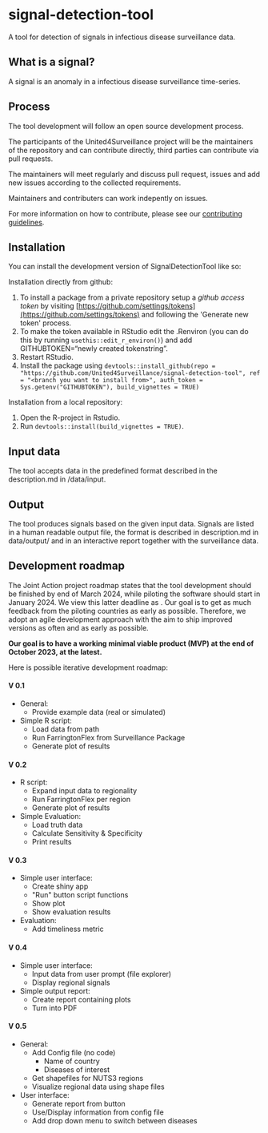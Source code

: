 # signal-detection-tool
A tool for detection of signals in infectious disease surveillance data. 

## What is a signal?
A signal is an anomaly in a infectious disease surveillance time-series.

## Process
The tool development will follow an open source development process.

The participants of the United4Surveillance project will be the maintainers of the repository and can contribute directly, third parties can contribute via pull requests.

The maintainers will meet regularly and discuss pull request, issues and add new issues according to the collected requirements.

Maintainers and contributers can work indepently on issues.

For more information on how to contribute, please see our [contributing guidelines](https://github.com/United4Surveillance/signal-detection-tool/blob/main/CONTRIBUTING.md).

## Installation

You can install the development version of SignalDetectionTool like so:

Installation directly from github:

1.  To install a package from a private repository setup a *github access token* by visiting [https://github.com/settings/tokens](https://github.com/settings/tokens) and following the       'Generate new token' process.
2.  To make the token available in RStudio edit the .Renviron (you can do this by running `usethis::edit_r_environ()`) and add
    GITHUBTOKEN=“newly created tokenstring”.
3.  Restart RStudio.
4.  Install the package using
    `devtools::install_github(repo = "https://github.com/United4Surveillance/signal-detection-tool", ref = "<branch you want to install from>", auth_token = Sys.getenv("GITHUBTOKEN"), build_vignettes = TRUE)`

Installation from a local repository:

1. Open the R-project in Rstudio.
2. Run `devtools::install(build_vignettes = TRUE)`. 

## Input data
The tool accepts data in the predefined format described in the description.md in /data/input. 

## Output
The tool produces signals based on the given input data. Signals are listed in a human readable output file, the format is described in description.md in data/output/ and in an interactive report together with the surveillance data.

## Development roadmap
The Joint Action project roadmap states that the tool development should be finished by end of March 2024, while piloting the software should start in January 2024.
We view this latter deadline as . Our goal is to get as much feedback from the piloting countries as early as possible.
Therefore, we adopt an agile development approach with the aim to ship improved versions as often and as early as possible. 

**Our goal is to have a working minimal viable product (MVP) at the end of October 2023, at the latest.**

Here is possible iterative development roadmap:

#### V 0.1
* General:
	* Provide example data (real or simulated)
* Simple R script:
	* Load data from path
	* Run FarringtonFlex from Surveillance Package
    * Generate plot of results

#### V 0.2
* R script:
	* Expand input data to regionality
	* Run FarringtonFlex per region
	* Generate plot of results
* Simple Evaluation:
	* Load truth data
    * Calculate Sensitivity & Specificity
    * Print results

#### V 0.3
* Simple user interface:
	* Create shiny app
	* "Run" button script functions
	* Show plot
	* Show evaluation results
* Evaluation:
  * Add timeliness metric

#### V 0.4
* Simple user interface:
	* Input data from user prompt (file explorer)
	* Display regional signals
* Simple output report:
	* Create report containing plots
	* Turn into PDF

#### V 0.5
* General:
	* Add Config file (no code)
		* Name of country
		* Diseases of interest
	* Get shapefiles for NUTS3 regions
	* Visualize regional data using shape files
* User interface:
	* Generate report from button
	* Use/Display information from config file 
    * Add drop down menu to  switch between diseases
